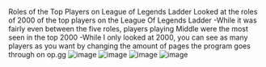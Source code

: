 Roles of the Top Players on League of Legends Ladder
Looked at the roles of 2000 of the top players on the League Of Legends Ladder
-While it was fairly even between the five roles, players playing Middle were the most seen in the top 2000
-While I only looked at 2000, you can see as many players as you want by changing the amount of pages the program goes through on op.gg
![image](https://user-images.githubusercontent.com/62976976/111564139-7e401c00-8756-11eb-9551-b9a5c7ca4beb.png)
![image](https://user-images.githubusercontent.com/62976976/111564931-cdd31780-8757-11eb-832e-1a0375be5457.png)
![image](https://user-images.githubusercontent.com/62976976/111572689-5953a500-8766-11eb-8c0f-2c57ed397fa5.png)
![image](https://user-images.githubusercontent.com/62976976/111572978-e0a11880-8766-11eb-98c2-cfa36362ebe2.png)
